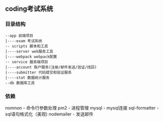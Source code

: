 ## coding考试系统

### 目录结构
```
--app 前端项目
|----exam 考试系统
-- scripts 脚本和工具
|----server web服务工具
|----webpack webpack配置
-- service 服务端项目
|----account 账户服务(注册/邮件发送/验证/找回)
|----submitter 代码提交和验证服务
|----stat 数据统计服务
--db 数据库工具
```


### 依赖

nomnon - 命令行参数处理
pm2 - 进程管理
mysql - mysql连接
sql-formatter - sql语句格式化（美观)
nodemailer - 发送邮件
